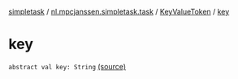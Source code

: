 [simpletask](../../index.md) / [nl.mpcjanssen.simpletask.task](../index.md) / [KeyValueToken](index.md) / [key](.)

# key

`abstract val key: String` [(source)](https://github.com/mpcjanssen/simpletask-android/blob/master/src/main/java/nl/mpcjanssen/simpletask/task/Task.kt#L545)